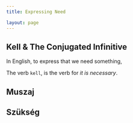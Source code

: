 ```yaml
---
title: Expressing Need

layout: page
---
```


## Kell & The Conjugated Infinitive

In English, to express that we need something, 

The verb `kell`, is the verb for *it is necessary*.

## Muszaj

## Szükség
